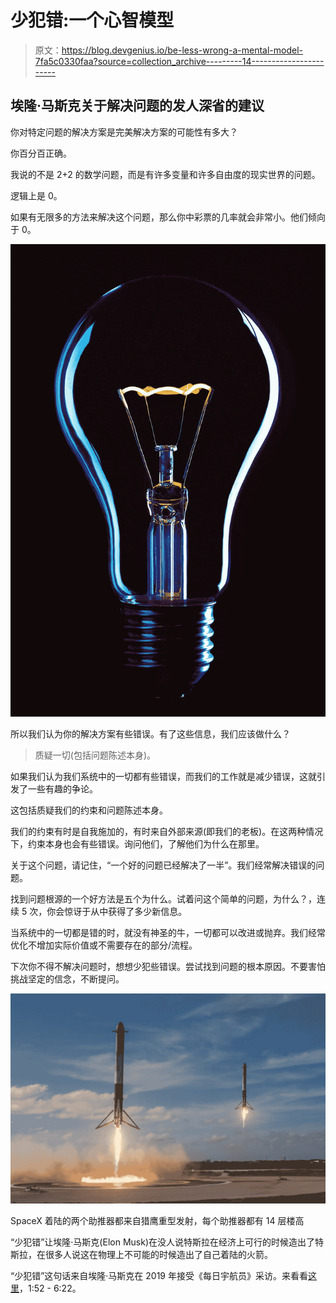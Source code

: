 # 少犯错:一个心智模型

> 原文：<https://blog.devgenius.io/be-less-wrong-a-mental-model-7fa5c0330faa?source=collection_archive---------14----------------------->

## 埃隆·马斯克关于解决问题的发人深省的建议

你对特定问题的解决方案是完美解决方案的可能性有多大？

你百分百正确。

我说的不是 2+2 的数学问题，而是有许多变量和许多自由度的现实世界的问题。

逻辑上是 0。

如果有无限多的方法来解决这个问题，那么你中彩票的几率就会非常小。他们倾向于 0。

![](img/9c8216c3b319a259bf25035fb1c9f2dd.png)

所以我们认为你的解决方案有些错误。有了这些信息，我们应该做什么？

> 质疑一切(包括问题陈述本身)。

如果我们认为我们系统中的一切都有些错误，而我们的工作就是减少错误，这就引发了一些有趣的争论。

这包括质疑我们的约束和问题陈述本身。

我们的约束有时是自我施加的，有时来自外部来源(即我们的老板)。在这两种情况下，约束本身也会有些错误。询问他们，了解他们为什么在那里。

关于这个问题，请记住，“一个好的问题已经解决了一半”。我们经常解决错误的问题。

找到问题根源的一个好方法是五个为什么。试着问这个简单的问题，为什么？，连续 5 次，你会惊讶于从中获得了多少新信息。

当系统中的一切都是错的时，就没有神圣的牛，一切都可以改进或抛弃。我们经常优化不增加实际价值或不需要存在的部分/流程。

下次你不得不解决问题时，想想少犯些错误。尝试找到问题的根本原因。不要害怕挑战坚定的信念，不断提问。

![](img/839d95a1fa4b79024d1013c4c74354cf.png)

SpaceX 着陆的两个助推器都来自猎鹰重型发射，每个助推器都有 14 层楼高

“少犯错”让埃隆·马斯克(Elon Musk)在没人说特斯拉在经济上可行的时候造出了特斯拉，在很多人说这在物理上不可能的时候造出了自己着陆的火箭。

“少犯错”这句话来自埃隆·马斯克在 2019 年接受《每日宇航员》采访。来看看[这里](https://www.youtube.com/watch?v=cIQ36Kt7UVg&t=306s)，1:52 - 6:22。